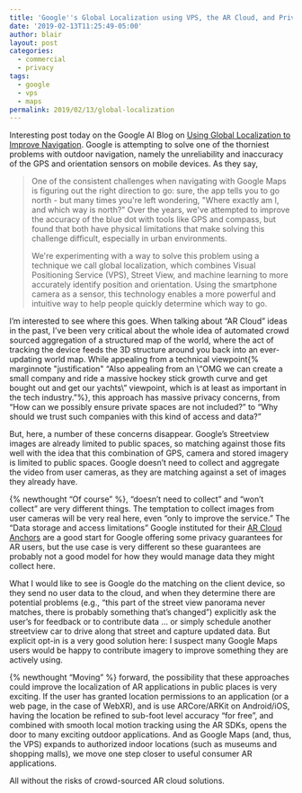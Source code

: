 ```yaml
---
title: 'Google''s Global Localization using VPS, the AR Cloud, and Privacy'
date: '2019-02-13T11:25:49-05:00'
author: blair
layout: post
categories:
  - commercial
  - privacy
tags:
  - google
  - vps
  - maps
permalink: 2019/02/13/global-localization
---
```

Interesting post today on the Google AI Blog on [Using Global Localization to Improve Navigation](https://ai.googleblog.com/2019/02/using-global-localization-to-improve.html). Google is attempting to solve one of the thorniest problems with outdoor navigation, namely the unreliability and inaccuracy of the GPS and orientation sensors on mobile devices.  As they say,   

> One of the consistent challenges when navigating with Google Maps is figuring out the right direction to go: sure, the app tells you to go north - but many times you're left wondering, "Where exactly am I, and which way is north?" Over the years, we've attempted to improve the accuracy of the blue dot with tools like GPS and compass, but found that both have physical limitations that make solving this challenge difficult, especially in urban environments. 
>
> We're experimenting with a way to solve this problem using a technique we call global localization, which combines Visual Positioning Service (VPS), Street View, and machine learning to more accurately identify position and orientation. Using the smartphone camera as a sensor, this technology enables a more powerful and intuitive way to help people quickly determine which way to go.

I’m interested to see where this goes.  When talking about “AR Cloud” ideas in the past, I’ve been very critical about the whole idea of automated crowd sourced aggregation of a structured map of the world, where the act of tracking the device feeds the 3D structure around you back into an ever-updating world map.  While appealing from a technical viewpoint{% marginnote "justification" “Also appealing from an \“OMG we can create a small company and ride a massive hockey stick growth curve and get bought out and get our yachts\” viewpoint, which is at least as important in the tech industry.”%}, this approach has massive privacy concerns, from “How can we possibly ensure private spaces are not included?” to “Why should we trust such companies with this kind of access and data?”

But, here, a number of these concerns disappear.  Google’s Streetview images are already limited to public spaces, so matching against those fits well with the idea that this combination of GPS, camera and stored imagery is limited to public spaces.  Google doesn’t need to collect and aggregate the video from user cameras, as they are matching against a set of images they already have.  

{% newthought “Of course” %}, “doesn’t need to collect” and “won’t collect” are very different things.  The temptation to collect images from user cameras will be very real here, even “only to improve the service.”  The “Data storage and access limitations” Google instituted for their [AR Cloud Anchors](https://developers.google.com/ar/develop/java/cloud-anchors/overview-android) are a good start for Google offering some privacy guarantees for AR users, but the use case is very different so these guarantees are probably not a good model for how they would manage data they might collect here.  

What I would like to see is Google do the matching on the client device, so they send no user data to the cloud, and when they determine there are potential problems (e.g., “this part of the street view panorama never matches, there is probably something that’s changed”) explicitly ask the user’s for feedback or to contribute data … or simply schedule another streetview car to drive along that street and capture updated data.  But explicit opt-in is a very good solution here:  I suspect many Google Maps users would be happy to contribute imagery to improve something they are actively using.

{% newthought “Moving” %} forward, the possibility that these approaches could improve the localization of AR applications in public places is very exciting.  If the user has granted location permissions to an application (or a web page, in the case of WebXR), and is use ARCore/ARKit on Android/iOS, having the location be refined to sub-foot level accuracy “for free”, and combined with smooth local motion tracking using the AR SDKs, opens the door to many exciting outdoor applications.  And as Google Maps (and, thus, the VPS) expands to authorized indoor locations (such as museums and shopping malls), we move one step closer to useful consumer AR applications.

All without the risks of crowd-sourced AR cloud solutions.
